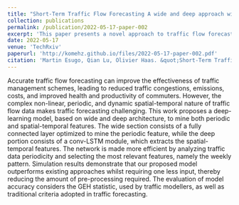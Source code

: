 ```yaml
---
title: "Short-Term Traffic Flow Forecasting A wide and deep approach with periodic feature selection"
collection: publications
permalink: /publication/2022-05-17-paper-002
excerpt: 'This paper presents a novel approach to traffic flow forecasting that utilizes a hybrid wide and deep learning architecture. This model integrates both spatial-temporal and periodic features, aiming to enhance the predictive accuracy of traffic forecasting systems. The wide component of the model focuses on capturing periodic features, particularly the weekly patterns, shown to be most impactful, while the deep component, built on a conv-LSTM architecture, extracts spatial-temporal features. The effectiveness of this model is demonstrated through extensive experiments that compare its performance against traditional models, showing notable improvements in forecasting accuracy.'
date: 2022-05-17
venue: 'TechRxiv'
paperurl: 'http://komehz.github.io/files/2022-05-17-paper-002.pdf'
citation: 'Martin Esugo, Qian Lu, Olivier Haas. &quot;Short-Term Traffic Flow Forecasting A wide and deep approach with periodic feature selection.&quot; <i>TechRxiv</i>. May 17, 2022'
---
```


Accurate traffic flow forecasting can improve the effectiveness of traffic management schemes, leading to reduced traffic congestions, emissions, costs, and improved health and productivity of commuters. However, the complex non-linear, periodic, and dynamic spatial-temporal nature of traffic flow data makes traffic forecasting challenging. This work proposes a deep-learning model, based on wide and deep architecture, to mine both periodic and spatial-temporal features. The wide section consists of a fully connected layer optimized to mine the periodic feature, while the deep portion consists of a conv-LSTM module, which extracts the spatial-temporal features. The network is made more efficient by analyzing traffic data periodicity and selecting the most relevant features, namely the weekly pattern. Simulation results demonstrate that our proposed model outperforms existing approaches whilst requiring one less input, thereby reducing the amount of pre-processing required. The evaluation of model accuracy considers the GEH statistic, used by traffic modellers, as well as traditional criteria adopted in traffic forecasting.
